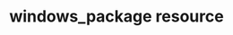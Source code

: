 ---
resource_reference: true
common_resource_functionality_multiple_packages: false
common_resource_functionality_resources_common_windows_security: false
cookbook_file_specificity: false
debug_recipes_chef_shell: false
handler_custom: false
handler_types: false
nameless_apt_update: false
nameless_build_essential: false
properties_multiple_packages: false
properties_resources_common_windows_security: false
properties_shortcode: 
ps_credential_helper: false
registry_key: false
remote_directory_recursive_directories: false
remote_file_prevent_re_downloads: false
remote_file_unc_path: false
resource_directory_recursive_directories: false
resource_package_options: false
resources_common_atomic_update: false
resources_common_guard_interpreter: false
resources_common_guards: true
resources_common_notification: true
resources_common_properties: true
ruby_style_basics_chef_log: false
syntax_shortcode: 
template_requirements: false
unit_file_verification: false
title: windows_package resource
resource: windows_package
aliases:
- "/resource_windows_package.html"
menu:
  infra:
    title: windows_package
    identifier: chef_infra/cookbook_reference/resources/windows_package windows_package
    parent: chef_infra/cookbook_reference/resources
resource_description_list:
- markdown: 'Use the **windows_package** resource to manage Microsoft Installer

    Package (MSI) packages for the Microsoft Windows platform.'
resource_new_in: null
handler_types: false
syntax_description: 'A **windows_package** resource block manages a package on a node,

  typically by installing it. The simplest use of the **windows_package**

  resource is:


  ``` ruby

  windows_package ''package_name''

  ```


  which will install the named package using all of the default options

  and the default action (`:install`).'
syntax_full_code_block: |-
  windows_package 'name' do
    checksum                    String
    installer_type              Symbol
    options                     String
    package_name                String
    remote_file_attributes      Hash
    returns                     String, Integer, Array # default value: "0 (success) and 3010 (success where a reboot is necessary)"
    source                      String # default value: "The resource block's name"
    timeout                     String, Integer # default value: "600 (seconds)"
    version                     String
    action                      Symbol # defaults to :install if not specified
  end
syntax_properties_list: 
syntax_full_properties_list:
- "`windows_package` is the resource."
- "`name` is the name given to the resource block."
- "`action` identifies which steps Chef Infra Client will take to bring the node into
  the desired state."
- "`checksum`, `installer_type`, `options`, `package_name`, `remote_file_attributes`,
  `returns`, `source`, `timeout`, and `version` are the properties available to this
  resource."
actions_list:
  :install:
    markdown: Default. Install a package. If a version is specified, install the specified
      version of the package.
  :nothing:
    shortcode: resources_common_actions_nothing.md
  :remove:
    markdown: Remove a package.
properties_list:
- property: checksum
  ruby_type: String
  required: false
  description_list:
  - markdown: The SHA-256 checksum of the file. Use to prevent a file from being re-downloaded.
      When the local file matches the checksum, Chef Infra Client does not download
      it. Use when a URL is specified by the `source` property.
- property: installer_type
  ruby_type: Symbol
  required: false
  allowed_values: ":custom, :inno, :installshield, :msi, :nsis, :wise"
  description_list:
  - markdown: 'A symbol that specifies the type of package. Possible values:

      `:custom` (such as installing a non-.msi file that embeds an

      .msi-based installer), `:inno` (Inno Setup), `:installshield`

      (InstallShield), `:msi` (Microsoft Installer Package (MSI)), `:nsis`

      (Nullsoft Scriptable Install System (NSIS)), `:wise` (Wise).'
- property: options
  ruby_type: String
  required: false
  description_list:
  - markdown: One (or more) additional options that are passed to the command.
- property: package_name
  ruby_type: String
  required: false
  description_list:
  - markdown: An optional property to set the package name if it differs from the
      resource block's name.
- property: remote_file_attributes
  ruby_type: Hash
  required: false
  description_list:
  - markdown: 'This property allows you to define a hash of properties and their

      value if the source package to be installed is at a remote location.

      This hash will be used by the underlying **remote_file** resource

      which will fetch the source package.'
- property: returns
  ruby_type: String, Integer, Array of integers
  required: false
  default_value: 0 (success) and 3010 (success where a reboot is necessary)
  description_list:
  - markdown: A comma-delimited list of return codes that indicate the success or
      failure of the package command that was run.
- property: source
  ruby_type: String
  required: false
  default_value: The resource block's name
  description_list:
  - markdown: 'The path to a package in the local file system. The location of the

      package may be at a URL.


      If the `source` property is not specified, the package name MUST be

      exactly the same as the display name found in **Add/Remove

      programs** or exactly the same as the `DisplayName` property in the

      appropriate registry key, which may be one of the following:


      ``` ruby

      HKEY_LOCAL_MACHINE\Software\Microsoft\Windows\CurrentVersion\Uninstall

      HKEY_CURRENT_USER\Software\Microsoft\Windows\CurrentVersion\Uninstall

      HKEY_LOCAL_MACHINE\Software\Wow6432Node\Microsoft\Windows\CurrentVersion\Uninstall

      ```'
  - note:
    - markdown: 'If there are multiple versions of a package installed with the same

        display name, all of those packages will be removed unless a version

        is provided in the `version` property or unless it can be discovered

        in the installer file specified by the `source` property.'
- property: timeout
  ruby_type: String, Integer
  required: false
  default_value: 600 (seconds)
  description_list:
  - markdown: The amount of time (in seconds) to wait before timing out.
- property: version
  ruby_type: String
  required: false
  description_list:
  - markdown: The version of a package to be installed or upgraded.
examples: |
  **Install a package**:

  ```ruby
  windows_package '7zip' do
    action :install
    source 'C:\7z920.msi'
  end
  ```

  **Specify a URL for the source attribute**:

  ```ruby
  windows_package '7zip' do
    source 'http://www.7-zip.org/a/7z938-x64.msi'
  end
  ```

  **Specify path and checksum**:

  ```ruby
  windows_package '7zip' do
    source 'http://www.7-zip.org/a/7z938-x64.msi'
    checksum '7c8e873991c82ad9cfc123415254ea6101e9a645e12977dcd518979e50fdedf3'
  end
  ```

  **Modify remote_file resource attributes**:

  The windows_package resource may specify a package at a remote location using the remote_file_attributes property. This uses the remote_file resource to download the contents at the specified URL and passes in a Hash that modifies the properties of the remote_file resource.

  ```ruby
  windows_package '7zip' do
    source 'http://www.7-zip.org/a/7z938-x64.msi'
    remote_file_attributes ({
      :path => 'C:\7zip.msi',
      :checksum => '7c8e873991c82ad9cfc123415254ea6101e9a645e12977dcd518979e50fdedf3'
    })
  end
  ```

  **Download a nsis (Nullsoft) package resource**:

  ```ruby
  windows_package 'Mercurial 3.6.1 (64-bit)' do
    source 'http://mercurial.selenic.com/release/windows/Mercurial-3.6.1-x64.exe'
    checksum 'febd29578cb6736163d232708b834a2ddd119aa40abc536b2c313fc5e1b5831d'
  end
  ```

  **Download a custom package**:

  ```ruby
  windows_package 'Microsoft Visual C++ 2005 Redistributable' do
    source 'https://download.microsoft.com/download/6/B/B/6BB661D6-A8AE-4819-B79F-236472F6070C/vcredist_x86.exe'
    installer_type :custom
    options '/Q'
  end
  ```
---